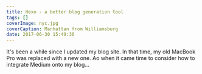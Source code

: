 ```yaml
---
title: Hexo - a better blog generation tool
tags: []
coverImage: nyc.jpg
coverCaption: Manhattan from Williamsburg
date: 2017-06-30 15:49:36
---
```


It's been a while since I updated my blog site. In that time, my old MacBook Pro was replaced with a new one.
Ao when it came time to consider how to integrate Medium onto my blog...